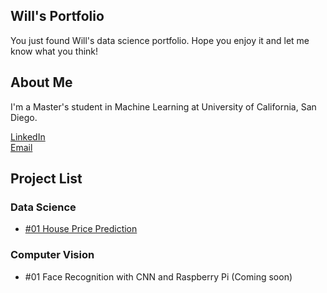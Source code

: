 ## Will's Portfolio

You just found Will's data science portfolio. Hope you enjoy it and let me know what you think!

## About Me
I'm a Master's student in Machine Learning at University of California, San Diego.

[LinkedIn](https://www.linkedin.com/in/willchenyh/)                  
[Email](mailto:yuc143@eng.ucsd.edu)

## Project List

### Data Science
- [#01 House Price Prediction](house_price_prediction/house_price_prediction.md)

### Computer Vision
- #01 Face Recognition with CNN and Raspberry Pi (Coming soon)


